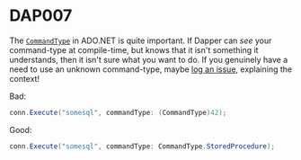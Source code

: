 ﻿# DAP007

The [`CommandType`](https://learn.microsoft.com/dotnet/api/system.data.commandtype) in ADO.NET is quite important. If Dapper
can *see* your command-type at compile-time, but knows that it isn't something it understands, then it isn't sure what you
want to do. If you genuinely have a need to use an unknown command-type, maybe [log an issue](https://github.com/DapperLib/DapperAOT/issues),
explaining the context!

Bad:

``` csharp
conn.Execute("somesql", commandType: (CommandType)42);
```

Good:

``` csharp
conn.Execute("somesql", commandType: CommandType.StoredProcedure);
```
